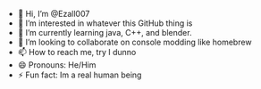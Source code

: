 - 👋 Hi, I’m @Ezall007
- 👀 I’m interested in whatever this GitHub thing  is
- 🌱 I’m currently learning java, C++, and blender.
- 💞️ I’m looking to collaborate on console modding like homebrew
- 📫 How to reach me, try I dunno
- 😄 Pronouns: He/Him
- ⚡ Fun fact: Im a real human being

<!---
Ezall007/Ezall007 is a ✨ special ✨ repository because its `README.md` (this file) appears on your GitHub profile.
You can click the Preview link to take a look at your changes.
--->
